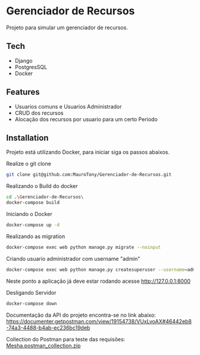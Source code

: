 # Gerenciador de Recursos

Projeto para simular um gerenciador de recursos.

## Tech
 - Django
 - PostgresSQL
 - Docker

## Features

- Usuarios comuns e Usuarios Administrador
- CRUD dos recursos
- Alocação dos recursos por usuario para um certo Periodo

## Installation

Projeto está utilizando Docker, para iniciar siga os passos abaixos.

Realize o git clone

```sh
git clone git@github.com:MauroTony/Gerenciador-de-Recursos.git
```
Realizando o Build do docker
```sh
cd .\Gerenciador-de-Recursos\
docker-compose build 
```
Iniciando o Docker
```sh
docker-compose up -d
```
Realizando as migration
```sh
docker-compose exec web python manage.py migrate --noinput 
```
Criando usuario administrador com username "admin"
```sh
docker-compose exec web python manage.py createsuperuser --username=admin
```
Neste ponto a aplicação já deve estar rodando acesse http://127.0.0.1:8000



Desligando Servidor
```sh
docker-compose down
```



Documentação da API do projeto encontra-se no link abaixo:
https://documenter.getpostman.com/view/19154738/VUxLvoAX#46442eb8-74a3-4488-b4ab-ec236bc19deb

Collection do Postman para teste das requisões:
[Mesha.postman_collection.zip](https://github.com/MauroTony/Gerenciador-de-Recursos/files/9446541/Mesha.postman_collection.zip)
